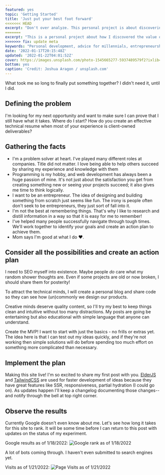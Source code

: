 ```yaml
---
featured: yes
topic: 'Getting Started'
title: 'Just put your best foot forward'
<<<<<<< HEAD
excerpt: "Don't over analyze. This personal project is about discovering the value in taking action and moving forward."
=======
excerpt: "This is a personal project about how I discovered the value of putting my best foot forward in life and business. It's not just about what you do, but why you do it that matters most."
>>>>>>> fix: update meta
keywords: "Personal development, advice for millennials, entrepreneurship tips, success stories"
date: '2022-01-17T20:15:48Z'
updated: '2022-01-22T04:01:52Z'
cover: https://images.unsplash.com/photo-1545665277-5937489579f2?ixlib=rb-1.2.1&ixid=MnwxMjA3fDB8MHxwaG90by1wYWdlfHx8fGVufDB8fHx8&auto=format&fit=crop&w=2670&q=80
bottom: yes
caption: 'Credit: Joshua Aragon / unsplash.com'
---
```


What took me so long to finally put something together? I didn't need it, until I did.

## Defining the problem

I'm looking for my next opportunity and want to make sure I can prove that I still have what it takes. Where do I start? How do you create an effective technical resume when most of your experience is client-owned deliverables?

## Gathering the facts

- I'm a problem solver at heart. I've played many different roles at companies. Title did not matter. I love being able to help others succeed by sharing my experience and knowledge with them
- Programming is my hobby, and web development has always been a huge passion of mine. It's not just about the satisfaction you get from creating something new or seeing your projects succeed; it also gives me time to think logically.
- I want to be an entrepreneur. The idea of designing and building something from scratch just seems like fun. The irony is people often don't seek to be entrepreneurs, they just sort of fall into it.
- I'm not the best at remembering things. That's why I like to research and distill information in a way so that it is easy for me to remember!
- I've helped many people successfully navigate through tough times. We'll work together to identify your goals and create an action plan to achieve them.
- Mom says I'm good at what I do ❤.

## Consider all the possibilities and create an action plan

I need to SEO myself into existence. Maybe people _do_ care what my random shower thoughts are. Even if some projects are old or now broken, I should share them for posterity!

To attract the technical minds, I will create a personal blog and share code so they can see how (un)commonly we design our products.

Creative minds deserve quality content, so I'll try my best to keep things clean and intuitive without too many distractions. My posts are going be entertaining but also educational with simple language that anyone can understand.

Create the MVP! I want to start with just the basics - no frills or extras yet. The idea here is that I can test out my ideas quickly, and if they're not working then simple solutions will do before spending too much effort on something more complicated than necessary.

## Implement the plan

Making this site live! I'm so excited to share my first post with you. [ElderJS](https://elderguide.com/tech/elderjs/) and [TailwindCSS](https://tailwindcss.com/) are used for faster development of ideas because they have great features like SSR, responsiveness, partial hydration (I could go on). As updates happen I'll keep a changelog documenting those changes--and notify through the bell at top right corner.

## Observe the results

Currently Google doesn't even know about me. Let's see how long it takes for this site to rank. It will be some time before I can return to this post with updates on the status of my experiment.

Google results as of 1/18/2022:
![Google rank as of 1/18/2022](google.jpg 'Google results as of 1/18/2022')


A lot of bots coming through. I haven't even submitted to search engines yet.

Visits as of 1/21/2022:
![Page Visits as of 1/21/2022](blog/visits.png 'Page Visits as of 1/21/2022')
